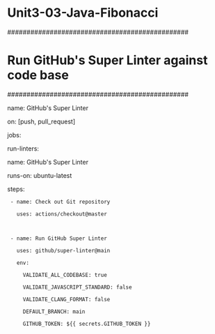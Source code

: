 # Unit3-03-Java-Fibonacci
###############################################

# Run GitHub's Super Linter against code base #

###############################################


name: GitHub's Super Linter


on: [push, pull_request]


jobs:

 run-linters:

   name: GitHub's Super Linter

   runs-on: ubuntu-latest


   steps:

     - name: Check out Git repository

       uses: actions/checkout@master

      

     - name: Run GitHub Super Linter

       uses: github/super-linter@main

       env:

         VALIDATE_ALL_CODEBASE: true

         VALIDATE_JAVASCRIPT_STANDARD: false

         VALIDATE_CLANG_FORMAT: false

         DEFAULT_BRANCH: main

         GITHUB_TOKEN: ${{ secrets.GITHUB_TOKEN }}

